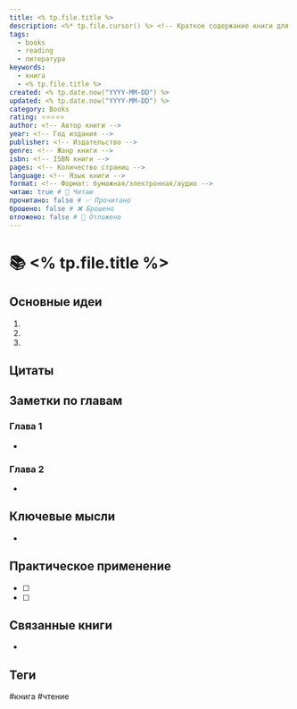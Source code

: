 ```yaml
---
title: <% tp.file.title %>
description: <%* tp.file.cursor() %> <!-- Краткое содержание книги для dataview -->
tags:
  - books
  - reading
  - литература
keywords:
  - книга
  - <% tp.file.title %>
created: <% tp.date.now("YYYY-MM-DD") %>
updated: <% tp.date.now("YYYY-MM-DD") %>
category: Books
rating: ⭐⭐⭐⭐⭐
author: <!-- Автор книги -->
year: <!-- Год издания -->
publisher: <!-- Издательство -->
genre: <!-- Жанр книги -->
isbn: <!-- ISBN книги -->
pages: <!-- Количество страниц -->
language: <!-- Язык книги -->
format: <!-- Формат: бумажная/электронная/аудио -->
читаю: true # 📖 Читаю
прочитано: false # ✅ Прочитано
брошено: false # ❌ Брошено
отложено: false # 📌 Отложено
---
```


# 📚 <% tp.file.title %>

## Основные идеи
1. 
2. 
3. 

## Цитаты
> 

## Заметки по главам
### Глава 1
- 

### Глава 2
- 

## Ключевые мысли
- 

## Практическое применение
- [ ] 
- [ ] 

## Связанные книги
- 

## Теги
#книга #чтение
